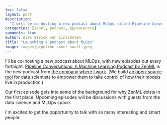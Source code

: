 ```yaml
---
toc: false
layout: post
description:
  "I will be co-hosting a new podcast about MLOps called Pipeline Conversations."
categories: [zenml, podcast, appearances]
comments: true
author: Alex Strick van Linschoten
title: "Launching a podcast about MLOps"
image: images/pipeline_cover_small.jpeg
---
```


I'll be co-hosting a new podcast about MLOps, with new episodes out every
fortnight.
[Pipeline Conversations: A Machine Learning Podcast by ZenML](https://podcast.zenml.io)
is the new podcast from [the company where I work](https://zenml.io/). (We build
[an open-source tool](https://github.com/zenml-io/zenml) for data scientists to
empower them to take control of how their models live in production.)

Our first episode gets into some of the background for why ZenML exists in the
first place. Upcoming episodes will be discussions with guests from the data
science and MLOps space.

I'm excited to get the opportunity to talk with so many interesting and smart
people.
